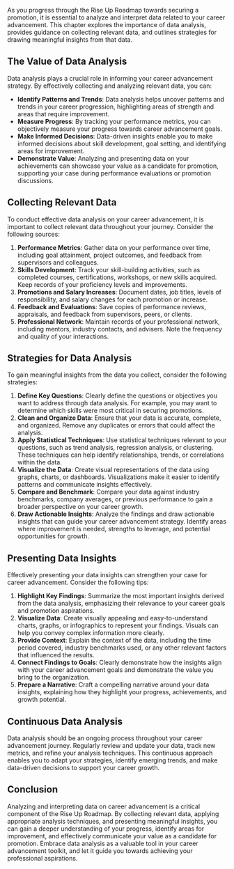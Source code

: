 
As you progress through the Rise Up Roadmap towards securing a promotion, it is essential to analyze and interpret data related to your career advancement. This chapter explores the importance of data analysis, provides guidance on collecting relevant data, and outlines strategies for drawing meaningful insights from that data.

The Value of Data Analysis
--------------------------

Data analysis plays a crucial role in informing your career advancement strategy. By effectively collecting and analyzing relevant data, you can:

* **Identify Patterns and Trends**: Data analysis helps uncover patterns and trends in your career progression, highlighting areas of strength and areas that require improvement.
* **Measure Progress**: By tracking your performance metrics, you can objectively measure your progress towards career advancement goals.
* **Make Informed Decisions**: Data-driven insights enable you to make informed decisions about skill development, goal setting, and identifying areas for improvement.
* **Demonstrate Value**: Analyzing and presenting data on your achievements can showcase your value as a candidate for promotion, supporting your case during performance evaluations or promotion discussions.

Collecting Relevant Data
------------------------

To conduct effective data analysis on your career advancement, it is important to collect relevant data throughout your journey. Consider the following sources:

1. **Performance Metrics**: Gather data on your performance over time, including goal attainment, project outcomes, and feedback from supervisors and colleagues.
2. **Skills Development**: Track your skill-building activities, such as completed courses, certifications, workshops, or new skills acquired. Keep records of your proficiency levels and improvements.
3. **Promotions and Salary Increases**: Document dates, job titles, levels of responsibility, and salary changes for each promotion or increase.
4. **Feedback and Evaluations**: Save copies of performance reviews, appraisals, and feedback from supervisors, peers, or clients.
5. **Professional Network**: Maintain records of your professional network, including mentors, industry contacts, and advisers. Note the frequency and quality of your interactions.

Strategies for Data Analysis
----------------------------

To gain meaningful insights from the data you collect, consider the following strategies:

1. **Define Key Questions**: Clearly define the questions or objectives you want to address through data analysis. For example, you may want to determine which skills were most critical in securing promotions.
2. **Clean and Organize Data**: Ensure that your data is accurate, complete, and organized. Remove any duplicates or errors that could affect the analysis.
3. **Apply Statistical Techniques**: Use statistical techniques relevant to your questions, such as trend analysis, regression analysis, or clustering. These techniques can help identify relationships, trends, or correlations within the data.
4. **Visualize the Data**: Create visual representations of the data using graphs, charts, or dashboards. Visualizations make it easier to identify patterns and communicate insights effectively.
5. **Compare and Benchmark**: Compare your data against industry benchmarks, company averages, or previous performance to gain a broader perspective on your career growth.
6. **Draw Actionable Insights**: Analyze the findings and draw actionable insights that can guide your career advancement strategy. Identify areas where improvement is needed, strengths to leverage, and potential opportunities for growth.

Presenting Data Insights
------------------------

Effectively presenting your data insights can strengthen your case for career advancement. Consider the following tips:

1. **Highlight Key Findings**: Summarize the most important insights derived from the data analysis, emphasizing their relevance to your career goals and promotion aspirations.
2. **Visualize Data**: Create visually appealing and easy-to-understand charts, graphs, or infographics to represent your findings. Visuals can help you convey complex information more clearly.
3. **Provide Context**: Explain the context of the data, including the time period covered, industry benchmarks used, or any other relevant factors that influenced the results.
4. **Connect Findings to Goals**: Clearly demonstrate how the insights align with your career advancement goals and demonstrate the value you bring to the organization.
5. **Prepare a Narrative**: Craft a compelling narrative around your data insights, explaining how they highlight your progress, achievements, and growth potential.

Continuous Data Analysis
------------------------

Data analysis should be an ongoing process throughout your career advancement journey. Regularly review and update your data, track new metrics, and refine your analysis techniques. This continuous approach enables you to adapt your strategies, identify emerging trends, and make data-driven decisions to support your career growth.

Conclusion
----------

Analyzing and interpreting data on career advancement is a critical component of the Rise Up Roadmap. By collecting relevant data, applying appropriate analysis techniques, and presenting meaningful insights, you can gain a deeper understanding of your progress, identify areas for improvement, and effectively communicate your value as a candidate for promotion. Embrace data analysis as a valuable tool in your career advancement toolkit, and let it guide you towards achieving your professional aspirations.
